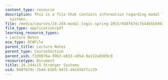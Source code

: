 ```yaml
---
content_type: resource
description: This is a file that contains information regarding modal logic stronger
  systems.
file: /media/courses/24-244-modal-logic-spring-2015/948f67dc7b44b5b59431d4cb5bffcc29_MIT24_244S15_Stronger.pdf
file_type: application/pdf
learning_resource_types:
- Lecture Notes
ocw_type: OCWFile
parent_title: Lecture Notes
parent_type: CourseSection
parent_uid: f2d0876a-9963-e653-a954-0e222a69d9c8
resourcetype: Document
title: 24.244s15 Stronger Systems
uid: 948f67dc-7b44-b5b5-9431-d4cb5bffcc29
---
```


